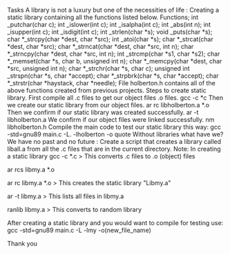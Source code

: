Tasks
A library is not a luxury but one of the necessities of life : Creating a static library containing all the functions listed below.
Functions;
 int _putchar(char c);
 int _islower(int c);
 int _isalpha(int c);
 int _abs(int n);
 int _isupper(int c);
 int _isdigit(int c);
 int _strlen(char *s);
 void _puts(char *s);
 char *_strcpy(char *dest, char *src);
 int _atoi(char *s);
 char *_strcat(char *dest, char *src);
 char *_strncat(char *dest, char *src, int n);
 char *_strncpy(char *dest, char *src, int n);
 int _strcmp(char *s1, char *s2);
 char *_memset(char *s, char b, unsigned int n);
 char *_memcpy(char *dest, char *src, unsigned int n);
 char *_strchr(char *s, char c);
 unsigned int _strspn(char *s, char *accept);
 char *_strpbrk(char *s, char *accept);
 char *_strstr(char *haystack, char *needle);
File holberton.h contains all of the above functions created from previous projects.
Steps to create static library.
First compile all .c files to get our object files .o files. gcc -c *c
Then we create our static library from our object files. ar rc libholberton.a *.o
Then we confirm if our static library was created successfully. ar -t libholberton.a
We confirm if our object files were linked successfully. nm libholberton.h
Compile the main code to test our static library this way: gcc -std=gnu89 main.c -L. -lholberton -o quote
Without libraries what have we? We have no past and no future : Create a script that creates a library called liball.a from all the .c files that are in the current directory.
Note: In creating a static library
gcc -c *.c > This converts .c files to .o (object) files

ar rcs libmy.a *.o

ar rc libmy.a *.o > This creates the static library "Libmy.a"

ar -t libmy.a > This lists all files in libmy.a

ranlib libmy.a > This converts to random library

After creating a static library and you would want to compile for testing use:
gcc -std=gnu89 main.c -L -lmy -o(new_file_name)

Thank you
